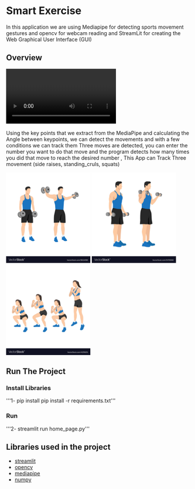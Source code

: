 # Smart Exercise
In this application we are using Mediapipe for detecting sports movement gestures and opencv for webcam reading and StreamLit for creating the Web Graphical User Interface (GUI)


## Overview 
![alt Text](https://github.com/meysamraz/Smart_Exercise/blob/master/src/test.mp4)

Using the key points that we extract from the MediaPipe and calculating the Angle between keypoints, we can detect the movements and with a few conditions we can track them Three moves are detected, you can enter the number you want to do that move and the program detects how many times you did that move to reach the desired number , This App can Track Three movement (side raises, standing_cruls, squats) 


<img src = "src/side_arises.jpg" width ="230" /> <img src = "src/standing_cruls.jpg" width ="230" /> <img src = "src/squats.jpg" width ="230" />


## Run The Project 

### Install Libraries
'''1- pip install pip install -r requirements.txt'''
### Run 
'''2- streamlit run home_page.py'''

##  Libraries used in the project

- [streamlit](https://streamlit.io/)
- [opencv](https://opencv.org/)
- [mediapipe](https://google.github.io/mediapipe/)
- [numpy](https://numpy.org/)



